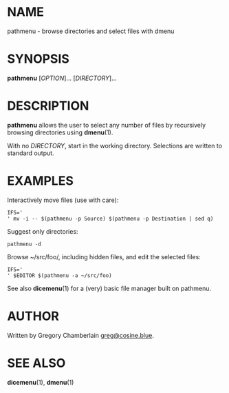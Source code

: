 # NAME

pathmenu - browse directories and select files with dmenu

# SYNOPSIS

**pathmenu** \[*OPTION*\]... \[*DIRECTORY*\]...

# DESCRIPTION

**pathmenu** allows the user to select any number of files by recursively
browsing directories using **dmenu**(1).

With no *DIRECTORY*, start in the working directory. Selections are
written to standard output.

# EXAMPLES

Interactively move files (use with care):

    IFS='
    ' mv -i -- $(pathmenu -p Source) $(pathmenu -p Destination | sed q)

Suggest only directories:

    pathmenu -d

Browse \~/src/foo/, including hidden files, and edit the selected files:

    IFS='
    ' $EDITOR $(pathmenu -a ~/src/foo)

See also **dicemenu**(1) for a (very) basic file manager built on
pathmenu.

# AUTHOR

Written by Gregory Chamberlain <greg@cosine.blue>.

# SEE ALSO

**dicemenu**(1), **dmenu**(1)
